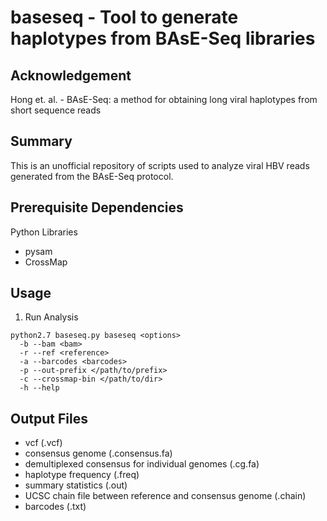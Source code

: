 # baseseq - Tool to generate haplotypes from BAsE-Seq libraries

## Acknowledgement
Hong et. al. - BAsE-Seq: a method for obtaining long viral haplotypes from short sequence reads

## Summary
This is an unofficial repository of scripts used to analyze viral HBV reads generated from the BAsE-Seq protocol.

## Prerequisite Dependencies

Python Libraries
  * pysam
  * CrossMap

## Usage

1. Run Analysis
```
python2.7 baseseq.py baseseq <options>
  -b --bam <bam>
  -r --ref <reference>
  -a --barcodes <barcodes>
  -p --out-prefix </path/to/prefix>
  -c --crossmap-bin </path/to/dir>
  -h --help
```

## Output Files
  * vcf (.vcf)
  * consensus genome (.consensus.fa)
  * demultiplexed consensus for individual genomes (.cg.fa)
  * haplotype frequency (.freq)
  * summary statistics (.out)
  * UCSC chain file between reference and consensus genome (.chain)
  * barcodes (.txt)
